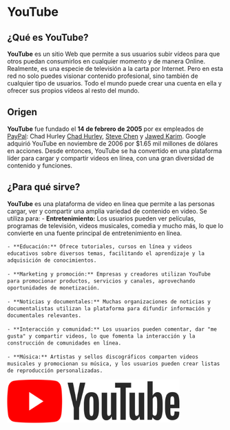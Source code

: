 # YouTube
## ¿Qué es YouTube?
**YouTube** es un sitio Web que permite a sus usuarios subir vídeos para que otros puedan consumirlos en cualquier momento y de manera Online. Realmente, es una especie de televisión a la carta por Internet.
Pero en esta red no solo puedes visionar contenido profesional, sino también de cualquier tipo de usuarios. Todo el mundo puede crear una cuenta en ella y ofrecer sus propios vídeos al resto del mundo.
## Origen
**YouTube** fue fundado el **14 de febrero de 2005** por ex empleados de [PayPal](https://es.wikipedia.org/wiki/PayPal "PayPal"): Chad Hurley [Chad Hurley](https://es.wikipedia.org/wiki/Chad_Hurley "Chad Hurley"), [Steve Chen](https://es.wikipedia.org/wiki/Steve_Chen_(YouTube) "Steve Chen") y [Jawed Karim](https://es.wikipedia.org/wiki/Jawed_Karim "Jawed Karim"). Google adquirió YouTube en noviembre de 2006 por $1.65 mil millones de dólares en acciones. Desde entonces, YouTube se ha convertido en una plataforma líder para cargar y compartir videos en línea, con una gran diversidad de contenido y funciones.
## ¿Para qué sirve?
**YouTube** es una plataforma de video en línea que permite a las personas cargar, ver y compartir una amplia variedad de contenido en video. Se utiliza para:
    - **Entretenimiento:** Los usuarios pueden ver películas, programas de televisión, videos musicales, comedia y mucho más, lo que lo convierte en una fuente principal de entretenimiento en línea.

    - **Educación:** Ofrece tutoriales, cursos en línea y videos educativos sobre diversos temas, facilitando el aprendizaje y la adquisición de conocimientos.

    - **Marketing y promoción:** Empresas y creadores utilizan YouTube para promocionar productos, servicios y canales, aprovechando oportunidades de monetización.

    - **Noticias y documentales:** Muchas organizaciones de noticias y documentalistas utilizan la plataforma para difundir información y documentales relevantes.

    - **Interacción y comunidad:** Los usuarios pueden comentar, dar "me gusta" y compartir videos, lo que fomenta la interacción y la construcción de comunidades en línea.

    - **Música:** Artistas y sellos discográficos comparten videos musicales y promocionan su música, y los usuarios pueden crear listas de reproducción personalizadas.
<img src="https://github.com/junhao2005/SMX2M8UF1A1HistoriaWeb14DEFEBRERODE2005YouTubeJunHaoXiang/blob/main/youtube-logo-9.png" alt="Logo" width="400" height="100" />